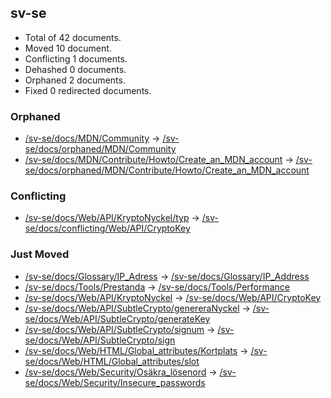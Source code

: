 ## sv-se

* Total of 42 documents.
* Moved 10 document.
* Conflicting 1 documents.
* Dehashed 0 documents.
* Orphaned 2 documents.
* Fixed 0 redirected documents.

### Orphaned
* [/sv-se/docs/MDN/Community](https://developer.mozilla.org/sv-se/docs/MDN/Community) → [/sv-se/docs/orphaned/MDN/Community](https://unslugged.content.dev.mdn.mozit.cloud/sv-se/docs/orphaned/MDN/Community)
* [/sv-se/docs/MDN/Contribute/Howto/Create_an_MDN_account](https://developer.mozilla.org/sv-se/docs/MDN/Contribute/Howto/Create_an_MDN_account) → [/sv-se/docs/orphaned/MDN/Contribute/Howto/Create_an_MDN_account](https://unslugged.content.dev.mdn.mozit.cloud/sv-se/docs/orphaned/MDN/Contribute/Howto/Create_an_MDN_account)

### Conflicting
* [/sv-se/docs/Web/API/KryptoNyckel/typ](https://developer.mozilla.org/sv-se/docs/Web/API/KryptoNyckel/typ) → [/sv-se/docs/conflicting/Web/API/CryptoKey](https://unslugged.content.dev.mdn.mozit.cloud/sv-se/docs/conflicting/Web/API/CryptoKey)

### Just Moved
* [/sv-se/docs/Glossary/IP_Adress](https://developer.mozilla.org/sv-se/docs/Glossary/IP_Adress) → [/sv-se/docs/Glossary/IP_Address](https://unslugged.content.dev.mdn.mozit.cloud/sv-se/docs/Glossary/IP_Address)
* [/sv-se/docs/Tools/Prestanda](https://developer.mozilla.org/sv-se/docs/Tools/Prestanda) → [/sv-se/docs/Tools/Performance](https://unslugged.content.dev.mdn.mozit.cloud/sv-se/docs/Tools/Performance)
* [/sv-se/docs/Web/API/KryptoNyckel](https://developer.mozilla.org/sv-se/docs/Web/API/KryptoNyckel) → [/sv-se/docs/Web/API/CryptoKey](https://unslugged.content.dev.mdn.mozit.cloud/sv-se/docs/Web/API/CryptoKey)
* [/sv-se/docs/Web/API/SubtleCrypto/genereraNyckel](https://developer.mozilla.org/sv-se/docs/Web/API/SubtleCrypto/genereraNyckel) → [/sv-se/docs/Web/API/SubtleCrypto/generateKey](https://unslugged.content.dev.mdn.mozit.cloud/sv-se/docs/Web/API/SubtleCrypto/generateKey)
* [/sv-se/docs/Web/API/SubtleCrypto/signum](https://developer.mozilla.org/sv-se/docs/Web/API/SubtleCrypto/signum) → [/sv-se/docs/Web/API/SubtleCrypto/sign](https://unslugged.content.dev.mdn.mozit.cloud/sv-se/docs/Web/API/SubtleCrypto/sign)
* [/sv-se/docs/Web/HTML/Global_attributes/Kortplats](https://developer.mozilla.org/sv-se/docs/Web/HTML/Global_attributes/Kortplats) → [/sv-se/docs/Web/HTML/Global_attributes/slot](https://unslugged.content.dev.mdn.mozit.cloud/sv-se/docs/Web/HTML/Global_attributes/slot)
* [/sv-se/docs/Web/Security/Osäkra_lösenord](https://developer.mozilla.org/sv-se/docs/Web/Security/Osäkra_lösenord) → [/sv-se/docs/Web/Security/Insecure_passwords](https://unslugged.content.dev.mdn.mozit.cloud/sv-se/docs/Web/Security/Insecure_passwords)

